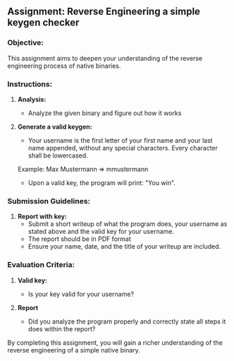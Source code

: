 ## Assignment: Reverse Engineering a simple keygen checker

### Objective:

This assignment aims to deepen your understanding of the reverse engineering process of native binaries.

### Instructions:

1. **Analysis:**

   - Analyze the given binary and figure out how it works

1. **Generate a valid keygen:**

   - Your username is the first letter of your first name and your last name appended, without any special characters. Every character shall be lowercased.

   Example: Max Mustermann => mmustermann

   - Upon a valid key, the program will print: "You win".

### Submission Guidelines:

1. **Report with key:**
   - Submit a short writeup of what the program does, your username as stated above and the valid key for your username.
   - The report should be in PDF format
   - Ensure your name, date, and the title of your writeup are included.

### Evaluation Criteria:

1. **Valid key:**

   - Is your key valid for your username?

1. **Report**

   - Did you analyze the program properly and correctly state all steps it does within the report?

By completing this assignment, you will gain a richer understanding of the reverse engineering of a simple native binary.
